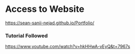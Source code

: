 # Access to Website
https://sean-sanii-nejad.github.io/Portfolio/
### Tutorial Followed
https://www.youtube.com/watch?v=hkHHwA-vEyQ&t=7967s
